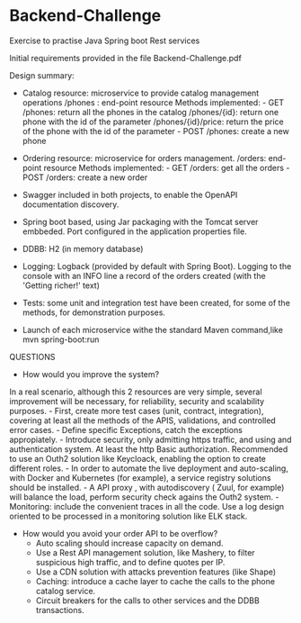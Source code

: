 # Backend-Challenge
Exercise to practise Java Spring boot Rest services

Initial requirements provided in the file Backend-Challenge.pdf

Design summary:

- Catalog resource: microservice to provide catalog management operations 
	/phones : end-point resource
	Methods implemented:
		- GET  
			/phones: return all the phones in the catalog
			/phones/{id}: return one phone with the id of the parameter
			/phones/{id}/price: return the price of the phone with the id of the parameter
		- POST 
			/phones: create a new phone

- Ordering resource: microservice for orders management.
	/orders: end-point resource
	Methods implemented:
		- GET 
			/orders: get all the orders
		- POST 
			/orders: create a new order
- Swagger included in both projects, to enable the OpenAPI documentation  discovery.

- Spring boot based, using Jar packaging with the Tomcat server embbeded. Port configured in the application properties file.
- DDBB: H2 (in memory database)
- Logging: Logback (provided by default with Spring Boot). Logging to the console with an INFO line a record of the orders created (with the 'Getting richer!' text) 
- Tests: some unit and integration test have been created, for some of the methods, for demonstration purposes.
- Launch of each microservice withe the standard Maven command,like
	mvn spring-boot:run
 
 
QUESTIONS
- How would you improve the system?

In a real scenario, although this 2 resources are very simple, several improvement will be necessary, for reliability, security and scalability purposes.
	- First, create more test cases (unit, contract, integration), covering at least all the methods of the APIS, validations, and controlled error cases.
	- Define specific Exceptions, catch the exceptions appropiately.
	- Introduce security, only admitting https traffic, and using and authentication system. At least the http Basic authorization. Recommended to use an Outh2 solution like Keycloack, enabling the option to create different roles.
	- In order to automate the live deployment and auto-scaling, with Docker and Kubernetes (for example), a service registry solutions should be installed.
	- A API proxy , with autodiscovery ( Zuul, for example) will balance the load, perform security check agains the Outh2 system.
	- Monitoring: include the convenient traces in all the code. Use a log design oriented to be processed in a monitoring solution like ELK stack.

- How would you avoid your order API to be overflow?
	- Auto scaling should increase capacity on demand.
	- Use a Rest API management solution, like Mashery, to filter suspicious high traffic, and to define quotes per IP.
	- Use a CDN solution with attacks prevention features (like Shape)
	- Caching: introduce a cache layer to cache the calls to the phone catalog service.
	- Circuit breakers for the calls to other services and the DDBB transactions.

